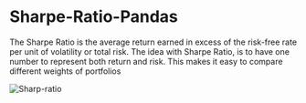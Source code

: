 # Sharpe-Ratio-Pandas

The Sharpe Ratio is the average return earned in excess of the risk-free rate per unit of volatility or total risk.
The idea with Sharpe Ratio, is to have one number to represent both return and risk. This makes it easy to compare different weights of portfolios

![Sharp-ratio](https://user-images.githubusercontent.com/31788073/196429314-ba957ef0-f09d-4b78-b479-a2d2e338d3d7.png)
